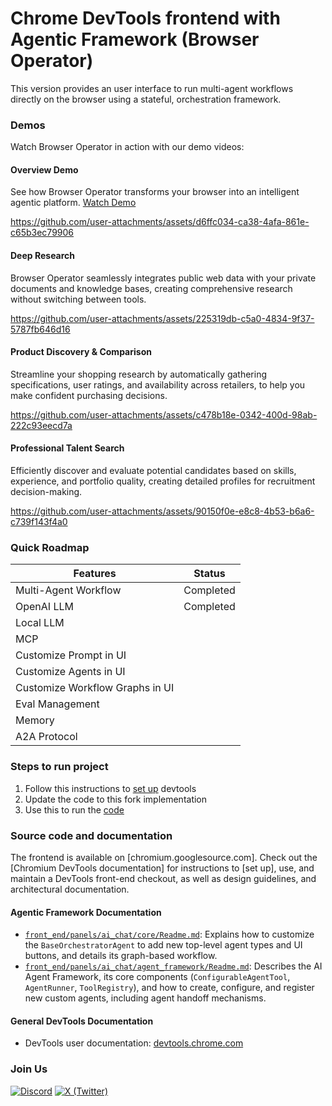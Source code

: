 # Chrome DevTools frontend with Agentic Framework (Browser Operator)

This version provides an user interface to run multi-agent workflows directly on the browser using a stateful, orchestration framework.

### Demos

Watch Browser Operator in action with our demo videos:

#### Overview Demo
See how Browser Operator transforms your browser into an intelligent agentic platform.
[Watch Demo](https://player.vimeo.com/video/1081705645)

https://github.com/user-attachments/assets/d6ffc034-ca38-4afa-861e-c65b3ec79906

#### Deep Research
Browser Operator seamlessly integrates public web data with your private documents and knowledge bases, creating comprehensive research without switching between tools.

https://github.com/user-attachments/assets/225319db-c5a0-4834-9f37-5787fb646d16

#### Product Discovery & Comparison
Streamline your shopping research by automatically gathering specifications, user ratings, and availability across retailers, to help you make confident purchasing decisions.

https://github.com/user-attachments/assets/c478b18e-0342-400d-98ab-222c93eecd7a

#### Professional Talent Search
Efficiently discover and evaluate potential candidates based on skills, experience, and portfolio quality, creating detailed profiles for recruitment decision-making.

https://github.com/user-attachments/assets/90150f0e-e8c8-4b53-b6a6-c739f143f4a0

### Quick Roadmap

|Features| Status |
|--|--|
| Multi-Agent Workflow | Completed |
| OpenAI LLM | Completed |
| Local LLM | |
| MCP | |
| Customize Prompt in UI| |
| Customize Agents in UI| |
| Customize Workflow Graphs in UI| |
| Eval Management | |
| Memory | |
| A2A Protocol | |

### Steps to run project

1. Follow this instructions to [set up](chromium.googlesource.com) devtools
2. Update the code to this fork implementation
3. Use this to run the [code](https://github.com/tysonthomas9/browser-operator-devtools-frontend/blob/main/front_end/panels/ai_chat/Readme.md)

### Source code and documentation

The frontend is available on [chromium.googlesource.com]. Check out the [Chromium DevTools
documentation] for instructions to [set up], use, and maintain a DevTools front-end checkout,
as well as design guidelines, and architectural documentation.

#### Agentic Framework Documentation

*   [`front_end/panels/ai_chat/core/Readme.md`](front_end/panels/ai_chat/core/Readme.md): Explains how to customize the `BaseOrchestratorAgent` to add new top-level agent types and UI buttons, and details its graph-based workflow.
*   [`front_end/panels/ai_chat/agent_framework/Readme.md`](front_end/panels/ai_chat/agent_framework/Readme.md): Describes the AI Agent Framework, its core components (`ConfigurableAgentTool`, `AgentRunner`, `ToolRegistry`), and how to create, configure, and register new custom agents, including agent handoff mechanisms.

#### General DevTools Documentation

- DevTools user documentation: [devtools.chrome.com](https://devtools.chrome.com)

### Join Us

[![Discord](https://img.shields.io/badge/Discord-5865F2?style=for-the-badge&logo=discord&logoColor=white)](https://discord.gg/JKYuuubr)
[![X (Twitter)](https://img.shields.io/badge/X_(Twitter)-000000?style=for-the-badge&logo=x&logoColor=white)](https://x.com/BrowserOperator)
